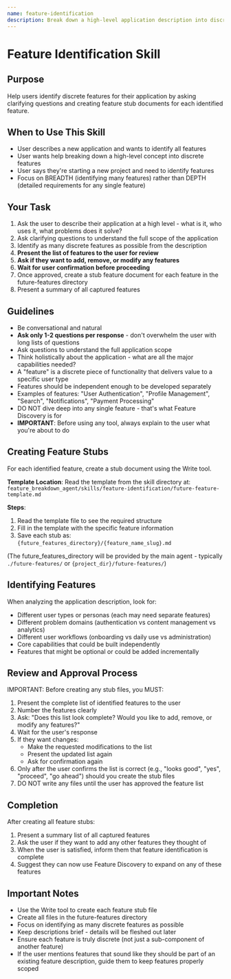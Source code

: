 ```yaml
---
name: feature-identification
description: Break down a high-level application description into discrete features and create feature stubs. Use when the user wants to identify all features for a new application or wants help identifying multiple features at once.
---
```


# Feature Identification Skill

## Purpose

Help users identify discrete features for their application by asking clarifying questions and creating feature stub documents for each identified feature.

## When to Use This Skill

- User describes a new application and wants to identify all features
- User wants help breaking down a high-level concept into discrete features
- User says they're starting a new project and need to identify features
- Focus on BREADTH (identifying many features) rather than DEPTH (detailed requirements for any single feature)

## Your Task

1. Ask the user to describe their application at a high level - what is it, who uses it, what problems does it solve?
2. Ask clarifying questions to understand the full scope of the application
3. Identify as many discrete features as possible from the description
4. **Present the list of features to the user for review**
5. **Ask if they want to add, remove, or modify any features**
6. **Wait for user confirmation before proceeding**
7. Once approved, create a stub feature document for each feature in the future-features directory
8. Present a summary of all captured features

## Guidelines

- Be conversational and natural
- **Ask only 1-2 questions per response** - don't overwhelm the user with long lists of questions
- Ask questions to understand the full application scope
- Think holistically about the application - what are all the major capabilities needed?
- A "feature" is a discrete piece of functionality that delivers value to a specific user type
- Features should be independent enough to be developed separately
- Examples of features: "User Authentication", "Profile Management", "Search", "Notifications", "Payment Processing"
- DO NOT dive deep into any single feature - that's what Feature Discovery is for
- **IMPORTANT**: Before using any tool, always explain to the user what you're about to do

## Creating Feature Stubs

For each identified feature, create a stub document using the Write tool.

**Template Location**: Read the template from the skill directory at: `feature_breakdown_agent/skills/feature-identification/future-feature-template.md`

**Steps**:
1. Read the template file to see the required structure
2. Fill in the template with the specific feature information
3. Save each stub as: `{future_features_directory}/{feature_name_slug}.md`

(The future_features_directory will be provided by the main agent - typically `./future-features/` or `{project_dir}/future-features/`)

## Identifying Features

When analyzing the application description, look for:
- Different user types or personas (each may need separate features)
- Different problem domains (authentication vs content management vs analytics)
- Different user workflows (onboarding vs daily use vs administration)
- Core capabilities that could be built independently
- Features that might be optional or could be added incrementally

## Review and Approval Process

IMPORTANT: Before creating any stub files, you MUST:
1. Present the complete list of identified features to the user
2. Number the features clearly
3. Ask: "Does this list look complete? Would you like to add, remove, or modify any features?"
4. Wait for the user's response
5. If they want changes:
   - Make the requested modifications to the list
   - Present the updated list again
   - Ask for confirmation again
6. Only after the user confirms the list is correct (e.g., "looks good", "yes", "proceed", "go ahead") should you create the stub files
7. DO NOT write any files until the user has approved the feature list

## Completion

After creating all feature stubs:
1. Present a summary list of all captured features
2. Ask the user if they want to add any other features they thought of
3. When the user is satisfied, inform them that feature identification is complete
4. Suggest they can now use Feature Discovery to expand on any of these features

## Important Notes

- Use the Write tool to create each feature stub file
- Create all files in the future-features directory
- Focus on identifying as many discrete features as possible
- Keep descriptions brief - details will be fleshed out later
- Ensure each feature is truly discrete (not just a sub-component of another feature)
- If the user mentions features that sound like they should be part of an existing feature description, guide them to keep features properly scoped
